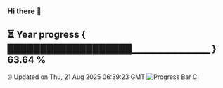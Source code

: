 ### Hi there 👋
⏳ Year progress { ███████████████████▁▁▁▁▁▁▁▁▁▁▁ } 63.64 %
---
⏰ Updated on Thu, 21 Aug 2025 06:39:23 GMT
![Progress Bar CI](https://github.com/liununu/liununu/workflows/Progress%20Bar%20CI/badge.svg)
